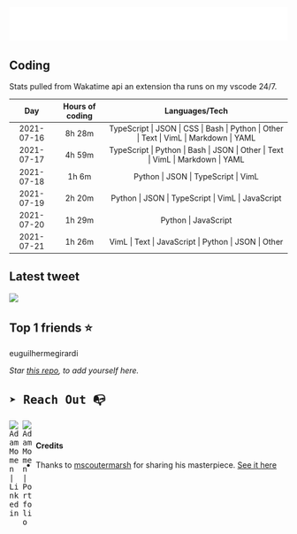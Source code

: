 
![test image size](/assets/welcome_message.gif)

## Coding
Stats pulled from Wakatime api an extension tha runs on my vscode 24/7.

|Day|Hours of coding|Languages/Tech|
|:-:|:-:|:-:|
|2021-07-16|8h 28m|TypeScript &#124; JSON &#124; CSS &#124; Bash &#124; Python &#124; Other &#124; Text &#124; VimL &#124; Markdown &#124; YAML|
|2021-07-17|4h 59m|TypeScript &#124; Python &#124; Bash &#124; JSON &#124; Other &#124; Text &#124; VimL &#124; Markdown &#124; YAML|
|2021-07-18|1h 6m|Python &#124; JSON &#124; TypeScript &#124; VimL|
|2021-07-19|2h 20m|Python &#124; JSON &#124; TypeScript &#124; VimL &#124; JavaScript|
|2021-07-20|1h 29m|Python &#124; JavaScript|
|2021-07-21|1h 26m|VimL &#124; Text &#124; JavaScript &#124; Python &#124; JSON &#124; Other|

## Latest tweet
[<img src="<tweet-image-url>" width="400">](<tweet-url>)

## Top 1 friends ⭐️
euguilhermegirardi

*Star [this repo](https://github.com/AdamMomen/AdamMomen), to add yourself here.*


<samp>

## ➤ Reach Out :mailbox_with_no_mail:

>
  <a href="https://www.linkedin.com/in/adam-momen-99596275/">
     <img align="left" alt="Adam Momen | Linkedin" width="24px" src="./assets/Linkedin.svg" />
   </a>

   <a href="https://adammomen.com/">
     <img align="left" alt="Adam Momen | Portfolio" width="24px" src="./assets/web.svg" />
   </a>

</samp>

<br>

#### Credits
* Thanks to [mscoutermarsh](https://github.com/mscoutermarsh) for sharing his masterpiece. [See it here](https://github.com/mscoutermarsh/mscoutermarsh)